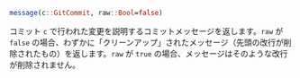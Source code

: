 ```julia
message(c::GitCommit, raw::Bool=false)
```

コミット `c` で行われた変更を説明するコミットメッセージを返します。`raw` が `false` の場合、わずかに「クリーンアップ」されたメッセージ（先頭の改行が削除されたもの）を返します。`raw` が `true` の場合、メッセージはそのような改行が削除されません。
